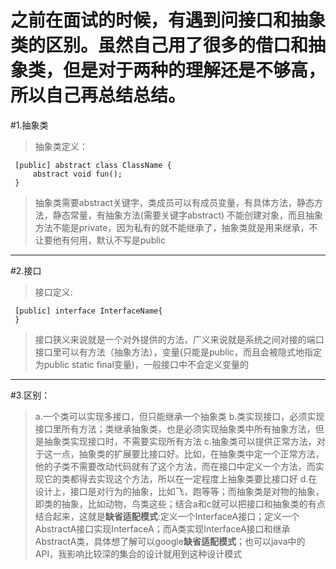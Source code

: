 之前在面试的时候，有遇到问接口和抽象类的区别。虽然自己用了很多的借口和抽象类，但是对于两种的理解还是不够高，所以自己再总结总结。
===
#1.抽象类
>抽象类定义：

     [public] abstract class ClassName {
         abstract void fun();
     }
>抽象类需要abstract关键字，类成员可以有成员变量，有具体方法，静态方法，静态常量，有抽象方法(需要关键字abstract)
>不能创建对象，而且抽象方法不能是private，因为私有的就不能继承了，抽象类就是用来继承，不让要他有何用，默认不写是public
---
#2.接口
>接口定义:

     [public] interface InterfaceName{
     }
>接口狭义来说就是一个对外提供的方法，广义来说就是系统之间对接的端口
>接口里可以有方法（抽象方法），变量(只能是public，而且会被隐式地指定为public static final变量)，一般接口中不会定义变量的
---
#3.区别：
>a.一个类可以实现多接口，但只能继承一个抽象类
>b.类实现接口，必须实现接口里所有方法；类继承抽象类，也是必须实现抽象类中所有抽象方法，但是抽象类实现接口时，不需要实现所有方法
>c.抽象类可以提供正常方法，对于这一点，抽象类的扩展要比接口好。比如，在抽象类中定一个正常方法，他的子类不需要改动代码就有了这个方法，而在接口中定义一个方法，而实现它的类都得去实现这个方法，所以在一定程度上抽象类要比接口好
>d.在设计上，接口是对行为的抽象，比如飞，跑等等；而抽象类是对物的抽象，即类的抽象，比如动物，鸟类这些；结合a和c就可以把接口和抽象类的有点结合起来，这就是**缺省适配模式**:定义一个InterfaceA接口；定义一个AbstractA接口实现InterfaceA；而A类实现InterfaceA接口和继承AbstractA类，具体想了解可以google**缺省适配模式**；也可以java中的API，我影响比较深的集合的设计就用到这种设计模式